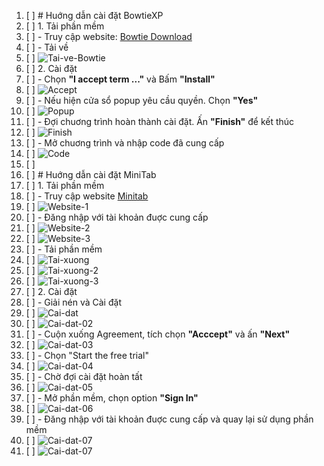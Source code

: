 1. [ ] # Huớng dẫn cài đặt BowtieXP
2. [ ] 1. Tải phần mềm
3. [ ] - Truy cập website: [Bowtie Download](https://www.bowtiexp.com/downloads/bowtiexp/)
4. [ ] - Tải về
5. [ ] ![Tai-ve-Bowtie](./bw-01.png)
6. [ ] 2. Cài đặt
7. [ ] - Chọn **"I accept term ..."** và Bấm **"Install"**
8. [ ] ![Accept](./btw-02.png)
9. [ ] - Nếu hiện cửa sổ popup yêu cầu quyền. Chọn **"Yes"**
10. [ ] ![Popup](./btw-03.png)
11. [ ] - Đợi chuơng trình hoàn thành cài đặt. Ấn **"Finish"** để kết thúc
12. [ ] ![Finish](./btw-04.png)
13. [ ] - Mở chuơng trình và nhập code đã cung cấp
14. [ ] ![Code](./btw-05.png)
15. [ ] 
16. [ ] # Huớng dẫn cài đặt MiniTab
17. [ ] 1. Tải phần mềm
18. [ ] - Truy cập website [Minitab](https://licensing.minitab.com)
19. [ ] ![Website-1](./mintab-001.png)
20. [ ] - Đăng nhập với tài khoản đuợc cung cấp
21. [ ] ![Website-2](./mintab-002.png)
22. [ ] ![Website-3](./mintab-003.png)
23. [ ] - Tải phần mềm
24. [ ] ![Tai-xuong](./mintab-004.png)
25. [ ] ![Tai-xuong-2](./mintab-005.png)
26. [ ] ![Tai-xuong-3](./mintab-006.png)
27. [ ] 2. Cài đặt 
28. [ ] - Giải nén và Cài đặt
29. [ ] ![Cai-dat](./mintab-007.png)
30. [ ] ![Cai-dat-02](./mintab-008.png)
31. [ ] - Cuộn xuống Agreement, tích chọn **"Acccept"** và ấn **"Next"**
32. [ ] ![Cai-dat-03](./mintab-009.png)
33. [ ] - Chọn "Start the free trial"
34. [ ] ![Cai-dat-04](./mintab-010.png)
35. [ ] - Chờ đợi cài đặt hoàn tất
36. [ ] ![Cai-dat-05](./mintab-011.png)
37. [ ] - Mở phần mềm, chọn option **"Sign In"**
38. [ ] ![Cai-dat-06](./mintab-012.png)
39. [ ] - Đăng nhập với tài khoản đuợc cung cấp và quay lại sử dụng phần mềm
40. [ ] ![Cai-dat-07](./mintab-013.png)
41. [ ] ![Cai-dat-07](./mintab-014.png)